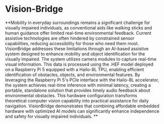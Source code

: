 # Vision-Bridge
**Mobility in everyday surroundings remains a significant challenge for visually impaired individuals, as conventional aids like walking sticks and human guidance offer limited real-time environmental feedback. Current assistive technologies are often hindered by constrained sensor capabilities, reducing accessibility for those who need them most.
VisionBridge addresses these limitations through an AI-based assistive system designed to enhance mobility and object identification for the visually impaired. The system utilizes camera modules to capture real-time visual information. This data is processed using the .HEF model deployed on a Raspberry Pi 5 equipped with a Hailo-8L TPU, enabling efficient identification of obstacles, objects, and environmental features.
By leveraging the Raspberry Pi 5's PCIe interface with the Hailo-8L accelerator, the system achieves real-time inference with minimal latency, creating a portable, standalone solution that provides timely audio feedback about environmental obstacles. This hardware configuration transforms theoretical computer vision capability into practical assistance for daily navigation. VisionBridge demonstrates that combining affordable embedded hardware with optimized AI models can significantly enhance independence and safety for visually impaired individuals.
**
